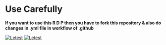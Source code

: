 # Use Carefully
**If you want to use this R D P then you have to fork this repository & also do changes in .yml file in workflow of .github**

[![Letest](https://github.com/Andro-IDE/as/actions/workflows/rdp.yml/badge.svg?event=check_run)](https://github.com/Andro-IDE/as/actions/workflows/rdp.yml)
[![Letest](https://github.com/Andro-IDE/as/actions/workflows/rdp.yml/badge.svg?event=watch)](https://github.com/Andro-IDE/as/actions/workflows/rdp.yml)
